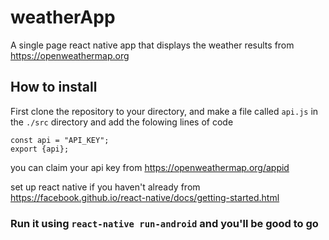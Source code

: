 # weatherApp
A single page react native app that displays the weather results from https://openweathermap.org

## How to install

First clone the repository to your directory, and make a file called ```api.js``` in the ```./src``` directory and add the folowing lines of code
```
const api = "API_KEY";
export {api};

```

you can claim your api key from https://openweathermap.org/appid

set up react native if you haven't already from https://facebook.github.io/react-native/docs/getting-started.html

### Run it using ```react-native run-android``` and you'll be good to go 

